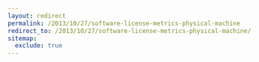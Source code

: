 ```yaml
---
layout: redirect
permalink: /2013/10/27/software-license-metrics-physical-machine
redirect_to: /2013/10/27/software-license-metrics-physical-machine/
sitemap:
  exclude: true
---
```

